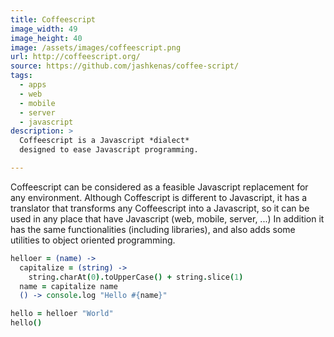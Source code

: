 ```yaml
---
title: Coffeescript
image_width: 49
image_height: 40
image: /assets/images/coffeescript.png
url: http://coffeescript.org/
source: https://github.com/jashkenas/coffee-script/
tags:
  - apps
  - web
  - mobile
  - server
  - javascript
description: >
  Coffeescript is a Javascript *dialect* 
  designed to ease Javascript programming.

---
```

Coffeescript can be considered as a feasible Javascript replacement
for any environment.
Although Coffescript is different to Javascript,
it has a translator that transforms any Coffeescript into a Javascript,
so it can be used in any place that have Javascript
(web, mobile, server, ...)
In addition it has the same functionalities (including libraries),
and also adds some utilities to object oriented programming.


```coffeescript
helloer = (name) ->
  capitalize = (string) ->
    string.charAt(0).toUpperCase() + string.slice(1)
  name = capitalize name
  () -> console.log "Hello #{name}"

hello = helloer "World"
hello()
```
